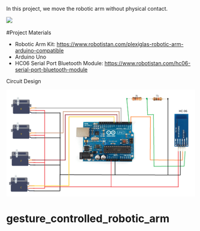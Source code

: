 In this project, we move the robotic arm without physical contact.

<img src="images/videoGif.gif" width="auto">




#Project Materials
- Robotic Arm Kit: https://www.robotistan.com/plexiglas-robotic-arm-arduino-compatible
- Arduino Uno
- HC06 Serial Port Bluetooth Module: https://www.robotistan.com/hc06-serial-port-bluetooth-module

Circuit Design

<img src="images/circuitDesign.png" width="auto">


# gesture_controlled_robotic_arm
